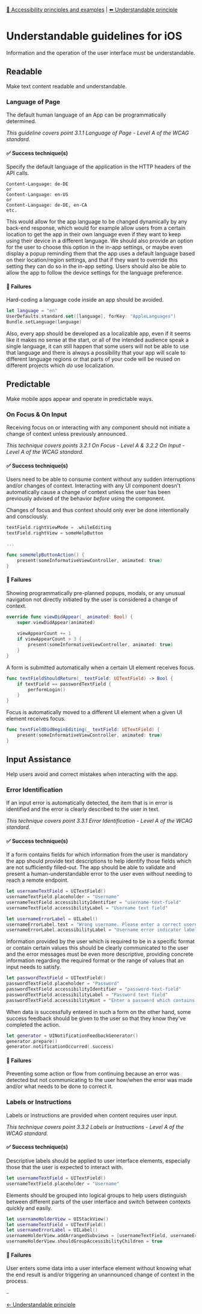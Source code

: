  [🔼 Accessibility principles and examples](../../principles/accessibility_principles_and_examples.md  "Accessibility principles and examples") | [⬅️ Understandable principle](../../principles/understandable_principle.md "Understandable principle")
 
# Understandable guidelines for iOS

Information and the operation of the user interface must be understandable.

## Readable

Make text content readable and understandable.

### Language of Page

The default human language of an App can be programmatically determined.

*This guideline covers point 3.1.1 Language of Page - Level A of the WCAG standard.*

#### ✅ Success technique(s)

Specify the default language of the application in the HTTP headers of the API calls. 

```text
Content-Language: de-DE
or
Content-Language: en-US
or
Content-Language: de-DE, en-CA
etc.
```

This would allow for the app language to be changed dynamically by any back-end response, which would for example allow users from a certain location to get the app in their own language even if they want to keep using their device in a different language. We should also provide an option for the user to choose this option in the in-app settings, or maybe even display a popup reminding them that the app uses a default language based on their location/region settings, and that if they want to override this setting they can do so in the in-app setting. Users should also be able to allow the app to follow the device settings for the language preference.

#### 🚫 Failures

Hard-coding a language code inside an app should be avoided.

```swift
let language = "en"
UserDefaults.standard.set([language], forKey: "AppleLanguages")
Bundle.setLanguage(language)
```

Also, every app should be developed as a localizable app, even if it seems like it makes no sense at the start, or all of the intended audience speak a single language, it can still happen that some users will not be able to use that language and there is always a possibility that your app will scale to different language regions or that parts of your code will be reused on different projects which _do_ use localization.

## Predictable

Make mobile apps appear and operate in predictable ways.

### On Focus & On Input

Receiving focus on or interacting with any component should not initiate a change of context unless previously announced.

*This technique covers points 3.2.1 On Focus - Level A & 3.2.2 On Input - Level A of the WCAG standard.*

#### ✅ Success technique(s)

Users need to be able to consume content without any sudden interruptions and/or changes of context. Interacting with any UI component doesn't automatically cause a change of context unless the user has been previously advised of the behavior _before_ using the component.

Changes of focus and thus context should only ever be done intentionally and consciously.

```swift
textField.rightViewMode = .whileEditing
textField.rightView = someHelpButton

...

func someHelpButtonAction() {
    present(someInformativeViewController, animated: true)
}
```

#### 🚫 Failures

Showing programmatically pre-planned popups, modals, or any unusual navigation not directly initiated by the user is considered a change of context.

```swift
override func viewDidAppear(_ animated: Bool) {
    super.viewDidAppear(animated)
  
    viewAppearCount += 1
    if viewAppearCount > 3 {
        present(someInformativeViewController, animated: true)
    }
}
```

A form is submitted automatically when a certain UI element receives focus.

```swift
func textFieldShouldReturn(_ textField: UITextField) -> Bool {
    if textField == passwordTextField {
        performLogin()
    }
}
```

Focus is automatically moved to a different UI element when a given UI element receives focus.

```swift
func textFieldDidBeginEditing(_ textField: UITextField) {
    present(someInformativeViewController, animated: true)  
}
```

## Input Assistance

Help users avoid and correct mistakes when interacting with the app.

### Error Identification

If an input error is automatically detected, the item that is in error is identified and the error is clearly described to the user in text.

*This technique covers point 3.3.1 Error Identification - Level A of the WCAG standard.*

#### ✅ Success technique(s)

If a form contains fields for which information from the user is mandatory the app should provide text descriptions to help identify those fields which are not sufficiently filled-out. The app should be able to validate and present a human-understandable error to the user even without needing to reach a remote endpoint.

```swift
let usernameTextField = UITextField()
usernameTextField.placeholder = "Username"
usernameTextField.accessibilityIdentifier = "username-text-field"
usernameTextField.accessibilityLabel = "Username text field"

let usernameErrorLabel = UILabel()
usernameErrorLabel.text = "Wrong username. Please enter a correct username and try again."
usernameErrorLabel.accessibilityLabel = "Username error indicator label"
```

Information provided by the user which is required to be in a specific format or contain certain values this should be clearly communicated to the user and the error messages must be even more descriptive, providing concrete information regarding the required format or the range of values that an input needs to satisfy.

```swift
let passwordTextField = UITextField()
passwordTextField.placeholder = "Password"
passwordTextField.accessibilityIdentifier = "password-text-field"
passwordTextField.accessibilityLabel = "Password text field"
passwordTextField.accessibilityHint = "Enter a password which contains 8 characters, at least one number, and one of the special characters /\*!;@"
```

When data is successfully entered in such a form on the other hand, some success feedback should be given to the user so that they know they've completed the action.

```swift
let generator = UINotificationFeedbackGenerator()
generator.prepare()
generator.notificationOccurred(.success)
```

#### 🚫 Failures

Preventing some action or flow from continuing because an error was detected but not communicating to the user how/when the error was made and/or what needs to be done to correct it.

### Labels or Instructions

Labels or instructions are provided when content requires user input.

*This technique covers point 3.3.2 Labels or Instructions - Level A of the WCAG standard.*

#### ✅ Success technique(s)

Descriptive labels should be applied to user interface elements, especially those that the user is expected to interact with.

```swift
let usernameTextField = UITextField()
usernameTextField.placeholder = "Username"
```

Elements should be grouped into logical groups to help users distinguish between different parts of the user interface and switch between contexts quickly and easily.

```swift
let usernameHolderView = UIStackView()
let usernameTextField = UITextField()
let usernameErrorLabel = UILabel()
usernameHolderView.addArrangedSubviews = [usernameTextField, usernameErrorLabel]
usernameHolderView.shouldGroupAccessibilityChildren = true
```

#### 🚫 Failures

User enters some data into a user interface element without knowing what the end result is and/or triggering an unannounced change of context in the process.

⎯

[← Understandable principle](../../principles/understandable_principle.md "Understandable principle")
